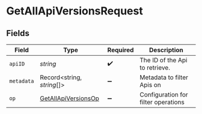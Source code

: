 # GetAllApiVersionsRequest


## Fields

| Field                                                                 | Type                                                                  | Required                                                              | Description                                                           |
| --------------------------------------------------------------------- | --------------------------------------------------------------------- | --------------------------------------------------------------------- | --------------------------------------------------------------------- |
| `apiID`                                                               | *string*                                                              | :heavy_check_mark:                                                    | The ID of the Api to retrieve.                                        |
| `metadata`                                                            | Record<string, *string*[]>                                            | :heavy_minus_sign:                                                    | Metadata to filter Apis on                                            |
| `op`                                                                  | [GetAllApiVersionsOp](../../models/operations/getallapiversionsop.md) | :heavy_minus_sign:                                                    | Configuration for filter operations                                   |